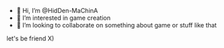 - 👋 Hi, I’m @HidDen-MaChinA
- 👀 I’m interested in game creation
- 💞️ I’m looking to collaborate on something about game or stuff like that


let's be friend X)

